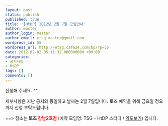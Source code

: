 ```yaml
---
layout: post
status: publish
published: true
title: '[HtDP] 2012년 2월 7일 모임안내'
author: master
author_login: master
author_email: etsg.master@gmail.com
wordpress_id: 55
wordpress_url: http://etsg.cafe24.com/bp/?p=55
date: 2012-02-02 05:11:32.000000000 +09:00
categories:
- 공지사항
- HtDP
tags: []
comments: []
---
```

신청해 주세요. ^^

세부사항은 지난 공지와 동일하고 날짜는 2월 7일입니다.
토즈 예약을 위해 금요일 정오까지 신청 부탁드립니다.

==> 장소는 <strong>토즈 <span style="color: #ff0000;">강남2호점</span></strong> (예약 모임명: TSG – HtDP 스터디 / <a href="http://www.toz.co.kr/booth/jb_booth/booth_jb_basicinfo.asp?idx=1">약도보기</a>) 입니다.
